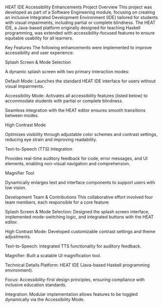 HEAT IDE Accessibility Enhancements
Project Overview
This project was developed as part of a Software Engineering module, focusing on creating an inclusive Integrated Development Environment (IDE) tailored for students with visual impairments, including partial or complete blindness. The HEAT IDE, a Java-based platform originally designed for teaching Haskell programming, was extended with accessibility-focused features to ensure equitable usability for all learners.

Key Features
The following enhancements were implemented to improve accessibility and user experience:

Splash Screen & Mode Selection

A dynamic splash screen with two primary interaction modes:

Default Mode: Launches the standard HEAT IDE interface for users without visual impairments.

Accessibility Mode: Activates all accessibility features (listed below) to accommodate students with partial or complete blindness.

Seamless integration with the HEAT editor ensures smooth transitions between modes.

High Contrast Mode

Optimizes visibility through adjustable color schemes and contrast settings, reducing eye strain and improving readability.

Text-to-Speech (TTS) Integration

Provides real-time auditory feedback for code, error messages, and UI elements, enabling non-visual navigation and comprehension.

Magnifier Tool

Dynamically enlarges text and interface components to support users with low vision.

Development Team & Contributions
This collaborative effort involved four team members, each responsible for a core feature:

Splash Screen & Mode Selection: Designed the splash screen interface, implemented mode-switching logic, and integrated buttons with the HEAT editor.

High Contrast Mode: Developed customizable contrast settings and theme adjustments.

Text-to-Speech: Integrated TTS functionality for auditory feedback.

Magnifier: Built a scalable UI magnification tool.

Technical Details
Platform: HEAT IDE (Java-based Haskell programming environment).

Focus: Accessibility-first design principles, ensuring compliance with inclusive education standards.

Integration: Modular implementation allows features to be toggled dynamically via the Accessibility Mode.
